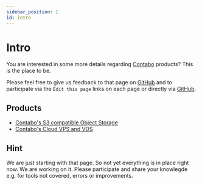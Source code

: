 ```yaml
---
sidebar_position: 1
id: intro
---
```


# Intro

You are interested in some more details regarding [Contabo](https://contabo.com) products? This is the place to be.

Please feel free to give us feedback to that page on [GitHub](https://github.com/contabo/docs/issues) and to participate via the `Edit this page` links on each page or directly via [GitHub](https://github.com/contabo/docs).

## Products

* [Contabo's S3 compatible Object Storage](/docs/products/Object-Storage/what-is)
* [Contabo's Cloud VPS and VDS](/docs/products/Cloud-VPS-and-VDS/what-is)

## Hint

We are just starting with that page. So not yet everything is in place right now. We are working on it. Please participate and share your knowlegde e.g. for tools not covered, errors or improvements.
